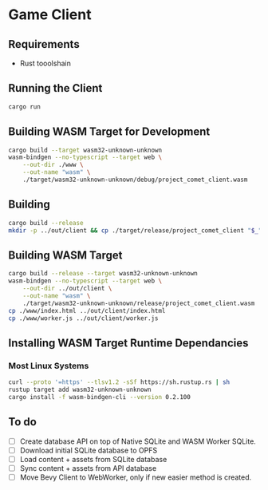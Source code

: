 # Game Client

## Requirements
- Rust tooolshain

## Running the Client
```sh
cargo run
```

## Building WASM Target for Development
```sh
cargo build --target wasm32-unknown-unknown
wasm-bindgen --no-typescript --target web \
    --out-dir ./www \
    --out-name "wasm" \
    ./target/wasm32-unknown-unknown/debug/project_comet_client.wasm
```

## Building
```sh
cargo build --release
mkdir -p ../out/client && cp ./target/release/project_comet_client "$_"
```

## Building WASM Target
```sh
cargo build --release --target wasm32-unknown-unknown
wasm-bindgen --no-typescript --target web \
    --out-dir ../out/client \
    --out-name "wasm" \
    ./target/wasm32-unknown-unknown/release/project_comet_client.wasm
cp ./www/index.html ../out/client/index.html
cp ./www/worker.js ../out/client/worker.js
```

## Installing WASM Target Runtime Dependancies
### Most Linux Systems
```sh
curl --proto '=https' --tlsv1.2 -sSf https://sh.rustup.rs | sh
rustup target add wasm32-unknown-unknown
cargo install -f wasm-bindgen-cli --version 0.2.100
```

## To do
- [ ] Create database API on top of Native SQLite and WASM Worker SQLite.
- [ ] Download initial SQLite database to OPFS
- [ ] Load content + assets from SQLite database
- [ ] Sync content + assets from API database
- [ ] Move Bevy Client to WebWorker, only if new easier method is created.
